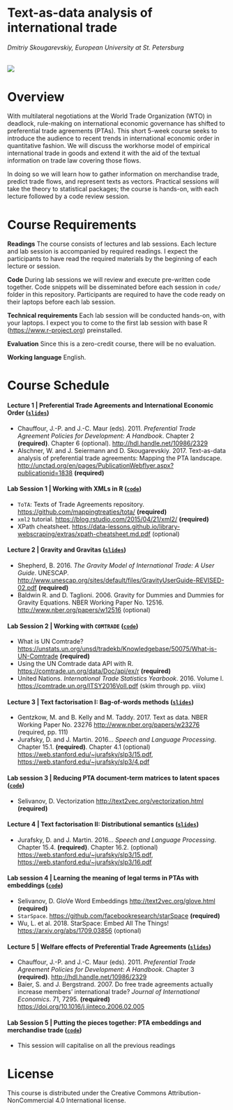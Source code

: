 # Text-as-data analysis of international trade
###### Dmitriy Skougarevskiy, European University at St. Petersburg
<img align="center" src="http://mappinginvestmenttreaties.com/misc/tota_course_2018/course_image_small.jpg">

# Overview

With multilateral negotiations at the World Trade Organization (WTO) in deadlock, rule-making on international economic governance has shifted to preferential trade agreements (PTAs). This short 5-week course seeks to introduce the audience to recent trends in international economic order in quantitative fashion. We will discuss the workhorse model of empirical international trade in goods and extend it with the aid of the textual information on trade law covering those flows.

In doing so we will learn how to gather information on merchandise trade, predict trade flows, and represent texts as vectors. Practical sessions will take the theory to statistical packages; the course is hands-on, with each lecture followed by a code review session.

# Course Requirements

**Readings** The course consists of lectures and lab sessions. Each lecture and lab session is accompanied by required readings. I expect the participants to have read the required materials by the beginning of each lecture or session.

**Code** During lab sessions we will review and execute pre-written code together. Code snippets will be disseminated before each session in `code/` folder in this repository. Participants are required to have the code ready on their laptops before each lab session.
**Technical requirements** Each lab session will be conducted hands-on, with your laptops. I expect you to come to the first lab session with base R (https://www.r-project.org) preinstalled.
**Evaluation** Since this is a zero-credit course, there will be no evaluation.

**Working language** English.

# Course Schedule

#### Lecture 1 | Preferential Trade Agreements and International Economic Order ([`slides`](https://github.com/memoryfull/tota_course_euspb/blob/master/lectures/lecture_1_Skougarevskiy_text_as_data_international_trade.pdf))
-   Chauffour, J.-P. and J.-C. Maur (eds). 2011. *Preferential Trade
    Agreement Policies for Development: A Handbook*. Chapter 2
    **(required)**. Chapter 6 (optional). <http://hdl.handle.net/10986/2329>
-   Alschner, W. and J. Seiermann and D. Skougarevskiy. 2017.
    Text-as-data analysis of preferential trade agreements: Mapping the
    PTA landscape.
    <http://unctad.org/en/pages/PublicationWebflyer.aspx?publicationid=1838>
    **(required)**

#### Lab Session 1 | Working with XMLs in R ([`code`](https://github.com/memoryfull/tota_course_euspb/blob/master/code/1_lecture_reading_tota_xmls.r))

-   `ToTA`: Texts of Trade Agreements repository.
    <https://github.com/mappingtreaties/tota/> **(required)**
-   `xml2` tutorial. <https://blog.rstudio.com/2015/04/21/xml2/>
    **(required)**
-   XPath cheatsheet.
    <https://data-lessons.github.io/library-webscraping/extras/xpath-cheatsheet.md.pdf>
    (optional)

#### Lecture 2 | Gravity and Gravitas ([`slides`](https://github.com/memoryfull/tota_course_euspb/blob/master/lectures/lecture_2_Skougarevskiy_text_as_data_international_trade.pdf))

-   Shepherd, B. 2016. *The Gravity Model of International Trade: A User
    Guide*. UNESCAP.
    <http://www.unescap.org/sites/default/files/GravityUserGuide-REVISED-02.pdf>
    **(required)**
-   Baldwin R. and D. Taglioni. 2006. Gravity for Dummies and Dummies
    for Gravity Equations. NBER Working Paper No. 12516.
    <http://www.nber.org/papers/w12516> (optional)

#### Lab Session 2 | Working with `COMTRADE` ([`code`](https://github.com/memoryfull/tota_course_euspb/blob/master/code/2_working_with_comtrade.r))

-   What is UN Comtrade?
    <https://unstats.un.org/unsd/tradekb/Knowledgebase/50075/What-is-UN-Comtrade>
    **(required)**
-   Using the UN Comtrade data API with R.
    <https://comtrade.un.org/data/Doc/api/ex/r> **(required)**
-   United Nations. *International Trade Statistics Yearbook*. 2016.
    Volume I. <https://comtrade.un.org/ITSY2016VolI.pdf> (skim through
    pp. viiix)

#### Lecture 3 | Text factorisation I: Bag-of-words methods ([`slides`](https://github.com/memoryfull/tota_course_euspb/blob/master/lectures/lecture_3_Skougarevskiy_text_as_data_international_trade.pdf))

-   Gentzkow, M. and B. Kelly and M. Taddy. 2017. Text as data. NBER
    Working Paper No. 23276 <http://www.nber.org/papers/w23276>
    (required, pp. 111)
-   Jurafsky, D. and J. Martin. 2016... *Speech and Language
    Processing*. Chapter 15.1. **(required)**. Chapter 4.1 (optional)
    <https://web.stanford.edu/~jurafsky/slp3/15.pdf>,
    <https://web.stanford.edu/~jurafsky/slp3/4.pdf>

#### Lab session 3 | Reducing PTA document-term matrices to latent spaces ([`code`](https://github.com/memoryfull/tota_course_euspb/blob/master/code/3_bow_representations.r))

-   Selivanov, D. Vectorization <http://text2vec.org/vectorization.html>
    **(required)**

#### Lecture 4 | Text factorisation II: Distributional semantics ([`slides`](https://github.com/memoryfull/tota_course_euspb/blob/master/lectures/lecture_4_Skougarevskiy_text_as_data_international_trade.pdf))

-   Jurafsky, D. and J. Martin. 2016... *Speech and Language
    Processing*. Chapter 15.4. **(required)**. Chapter 16.2. (optional)
    <https://web.stanford.edu/~jurafsky/slp3/15.pdf>,
    <https://web.stanford.edu/~jurafsky/slp3/16.pdf>

#### Lab session 4 | Learning the meaning of legal terms in PTAs with embeddings ([`code`](https://github.com/memoryfull/tota_course_euspb/blob/master/code/4_distributional_semantics.r))

-   Selivanov, D. GloVe Word Embeddings <http://text2vec.org/glove.html>
    **(required)**
-   `StarSpace`. <https://github.com/facebookresearch/starSpace>
    **(required)**
-   Wu, L. et al. 2018. StarSpace: Embed All The Things!
    <https://arxiv.org/abs/1709.03856> (optional)

#### Lecture 5 | Welfare effects of Preferential Trade Agreements ([`slides`](https://github.com/memoryfull/tota_course_euspb/blob/master/lectures/lecture_5_Skougarevskiy_text_as_data_international_trade.pdf))

-   Chauffour, J.-P. and J.-C. Maur (eds). 2011. *Preferential Trade
    Agreement Policies for Development: A Handbook*. Chapter 3
    **(required)**. <http://hdl.handle.net/10986/2329>
-   Baier, S. and J. Bergstrand. 2007. Do free trade agreements actually
    increase members’ international trade? *Journal of International
    Economics*. 71, 7295. **(required)**
    <https://doi.org/10.1016/j.jinteco.2006.02.005>

#### Lab Session 5 | Putting the pieces together: PTA embeddings and merchandise trade ([`code`](https://github.com/memoryfull/tota_course_euspb/blob/master/code/5_ptas_and_welfare.r))

-   This session will capitalise on all the previous readings

# License

This course is distributed under the Creative Commons Attribution-NonCommercial 4.0 International license.